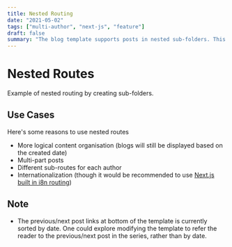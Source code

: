 ```yaml
---
title: Nested Routing
date: "2021-05-02"
tags: ["multi-author", "next-js", "feature"]
draft: false
summary: "The blog template supports posts in nested sub-folders. This can be used to group posts of similar content e.g. a multi-part course. This post is itself an example of a nested route!"
---
```


# Nested Routes

Example of nested routing by creating sub-folders.

## Use Cases

Here's some reasons to use nested routes

- More logical content organisation (blogs will still be displayed based on the created date)
- Multi-part posts
- Different sub-routes for each author
- Internationalization (though it would be recommended to use [Next.js built in i8n routing](https://nextjs.org/docs/advanced-features/i18n-routing))

## Note

- The previous/next post links at bottom of the template is currently sorted by date. One could explore modifying the template to refer the reader to the previous/next post in the series, rather than by date.
